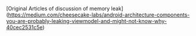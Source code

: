[Original Articles of discussion of memory leak]
(https://medium.com/cheesecake-labs/android-architecture-components-you-are-probably-leaking-viewmodel-and-might-not-know-why-40cec2531c5e)
